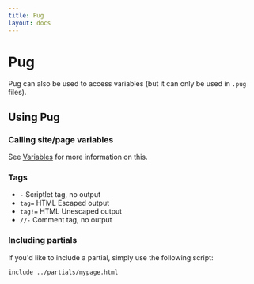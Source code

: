 ```yaml
---
title: Pug
layout: docs
---
```


# Pug

Pug can also be used to access variables (but it can only be used in `.pug` files).

## Using Pug

### Calling site/page variables
See [Variables](/docs/variables) for more information on this.

### Tags
- `-` Scriptlet tag, no output
- `tag=` HTML Escaped output
- `tag!=` HTML Unescaped output
- `//-` Comment tag, no output

### Including partials
If you'd like to include a partial, simply use the following script:
````pug
include ../partials/mypage.html
````


